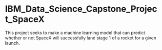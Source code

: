 # IBM_Data_Science_Capstone_Project_SpaceX
This project seeks to make a machine learning model that can predict whether or not SpaceX will successfully land stage 1 of a rocket for a given launch.
